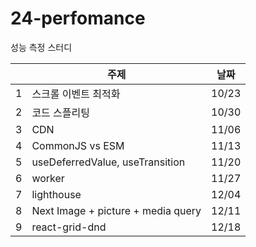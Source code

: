 # 24-perfomance
성능 측정 스터디

|     | 주제                                | 날짜    | 
|-----|------------------------------------|--------|
|  1  | 스크롤 이벤트 최적화                    | 10/23  |
|  2  | 코드 스플리팅                         | 10/30  |
|  3  | CDN                                | 11/06  |
|  4  | CommonJS vs ESM                    | 11/13  |
|  5  |  useDeferredValue, useTransition   | 11/20  |
|  6  |   worker                           | 11/27  |
|  7  | lighthouse                         | 12/04  |
|  8  | Next Image + picture + media query | 12/11  |
|  9  | react-grid-dnd                     | 12/18  |
